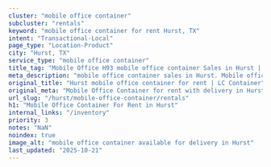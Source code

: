 ```yaml
---
cluster: "mobile office container"
subcluster: "rentals"
keyword: "mobile office container for rent Hurst, TX"
intent: "Transactional-Local"
page_type: "Location-Product"
city: "Hurst, TX"
service_type: "mobile office container"
title_tag: "Mobile Office H93 mobile office container Sales in Hurst | LC Container"
meta_description: "mobile office container sales in Hurst. Mobile office containers for workspace solutions. Fast delivery, competitive pricing. Serving mobile office container area. Quote ID: W82. Call (214) 524-4168 for your free quote today."
original_title: "Hurst mobile office container for rent | LC Container"
original_meta: "Mobile Office Container for rent with delivery in Hurst, TX. LC Container — local Since 2003. Get pricing today."
url_slug: "/hurst/mobile-office-container/rentals"
h1: "Mobile Office Container For Rent in Hurst"
internal_links: "/inventory"
priority: 3
notes: "NaN"
noindex: true
image_alt: "mobile office container available for delivery in Hurst"
last_updated: "2025-10-21"
---
```


<!-- TODO: Add unique city/inventory copy, images, and internal links here. -->

